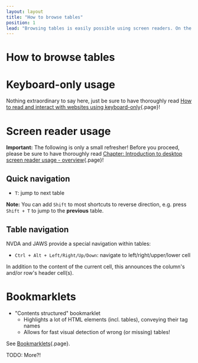 ```yaml
---
layout: layout
title: "How to browse tables"
position: 1
lead: "Browsing tables is easily possible using screen readers. On the other hand, keyboard-only doesn't offer any specific interaction."
---
```


# How to browse tables

# Keyboard-only usage

Nothing extraordinary to say here, just be sure to have thoroughly read [How to read and interact with websites using keyboard-only](/part--knowledge-about-accessibility---introduction/chapter--introduction-to-keyboard-only-usage---overview/how-to-read-and-interact-with-websites-using-keyboard-only){.page}!

# Screen reader usage

**Important:** The following is only a small refresher! Before you proceed, please be sure to have thoroughly read [Chapter: Introduction to desktop screen reader usage - overview](/part--knowledge-about-accessibility---introduction/chapter--introduction-to-desktop-screen-reader-usage---overview){.page}!

## Quick navigation

- `T`: jump to next table

**Note:** You can add `Shift` to most shortcuts to reverse direction, e.g. press `Shift + T` to jump to the **previous** table.

## Table navigation

NVDA and JAWS provide a special navigation within tables:

- `Ctrl + Alt + Left/Right/Up/Down`: navigate to left/right/upper/lower cell

In addition to the content of the current cell, this announces the column's and/or row's header cell(s).

# Bookmarklets

- "Contents structured" bookmarklet
    - Highlights a lot of HTML elements (incl. tables), conveying their tag names
    - Allows for fast visual detection of wrong (or missing) tables!

See [Bookmarklets](/part--setup-of-the-accessibility-environment---introduction/chapter--web-browsers---overview/bookmarklets){.page}.

TODO: More?!